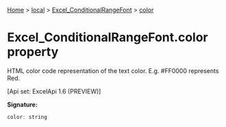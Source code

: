 [Home](./index) &gt; [local](local.md) &gt; [Excel\_ConditionalRangeFont](local.excel_conditionalrangefont.md) &gt; [color](local.excel_conditionalrangefont.color.md)

# Excel\_ConditionalRangeFont.color property

HTML color code representation of the text color. E.g. \#FF0000 represents Red. 

 \[Api set: ExcelApi 1.6 (PREVIEW)\]

**Signature:**
```javascript
color: string
```
